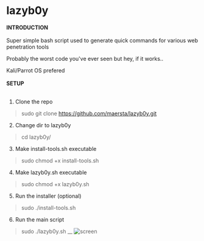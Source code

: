 # lazyb0y

**INTRODUCTION**
<br /><br />
Super simple bash script used to generate quick commands for various web penetration tools

Probably the worst code you've ever seen but hey, if it works.. 

Kali/Parrot OS prefered
<br /><br />
**SETUP**
<br /><br />
1. Clone the repo

>sudo git clone https://github.com/maersta/lazyb0y.git

2. Change dir to lazyb0y

>cd lazyb0y/

3. Make install-tools.sh executable

>sudo chmod +x install-tools.sh

4. Make lazyb0y.sh executable

>sudo chmod +x lazyb0y.sh

5. Run the installer (optional)

>sudo ./install-tools.sh

6. Run the main script

>sudo ./lazyb0y.sh
__
![screen](https://user-images.githubusercontent.com/40675809/179372229-4919d976-f4a0-48ad-900b-bc08ba07398d.png)
